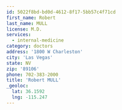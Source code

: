 ```yaml
---
id: 5022f8bd-bd0d-4612-8f17-5bb57c4f71cd
first_name: Robert
last_name: MULL
license: M.D.
services:
  - internal-medicine
category: doctors
address: '1800 W Charleston'
city: 'Las Vegas'
state: NV
zip: '89106'
phone: 702-383-2000
title: 'Robert MULL'
_geoloc:
  lat: 36.1592
  lng: -115.247
---
```

